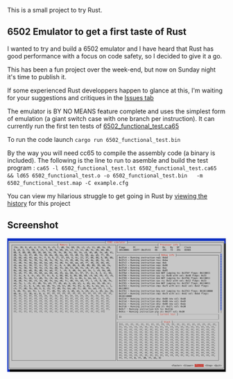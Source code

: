 This is a small project to try Rust.

## 6502 Emulator to get a first taste of Rust

I wanted to try and build a 6502 emulator and I have heard that Rust has good performance with a focus on code safety, so I decided to give it a go.

This has been a fun project over the week-end, but now on Sunday night it's time to publish it.

If some experienced Rust developpers happen to glance at this, I'm waiting for your suggestions and critiques in the [Issues tab](https://github.com/jfoucher/rust-6502/issues)

The emulator is BY NO MEANS feature complete and uses the simplest form of emulation (a giant switch case with one branch per instruction). It can currently run the first ten tests of [6502_functional_test.ca65](https://github.com/amb5l/6502_65C02_functional_tests)

To run the code launch `cargo run 6502_functional_test.bin`

By the way you will need cc65 to compile the assembly code (a binary is included). The following is the line to run to asemble and build the test program :
`ca65 -l 6502_functional_test.lst 6502_functional_test.ca65 && ld65 6502_functional_test.o -o 6502_functional_test.bin   -m 6502_functional_test.map -C example.cfg`

You can view my hilarious struggle to get going in Rust by [viewing the history](https://github.com/jfoucher/rust-6502/commits/master) for this project

## Screenshot

![screenshot](screenshot.png)